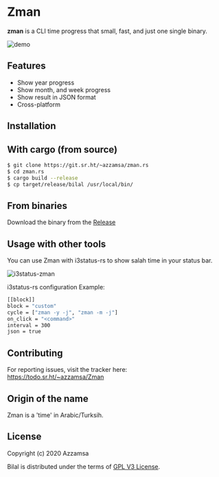 # Zman

**zman** is a CLI time progress that small, fast, and just one single binary.

![demo](https://git.sr.ht/~azzamsa/blobs/blob/master/zman/zman.gif)

## Features

- Show year progress
- Show month, and week progress
- Show result in JSON format
- Cross-platform

## Installation

## With cargo (from source)

``` bash
$ git clone https://git.sr.ht/~azzamsa/zman.rs
$ cd zman.rs
$ cargo build --release
$ cp target/release/bilal /usr/local/bin/
```

## From binaries

Download the binary from the [Release](https://git.sr.ht/~azzamsa/zman.rs/refs/)


## Usage with other tools

You can use Zman with i3status-rs to show salah time in your status bar.

![i3status-zman](https://git.sr.ht/~azzamsa/blobs/blob/master/zman/zman.png)

i3status-rs configuration Example:

``` bash
[[block]]
block = "custom"
cycle = ["zman -y -j", "zman -m -j"]
on_click = "<command>"
interval = 300
json = true
```
## Contributing

For reporting issues, visit the tracker here: https://todo.sr.ht/~azzamsa/Zman

## Origin of the name

Zman is a 'time' in Arabic/Turksih.

## License

Copyright (c) 2020 Azzamsa

Bilal is distributed under the terms of [GPL V3 License](LICENSE).


